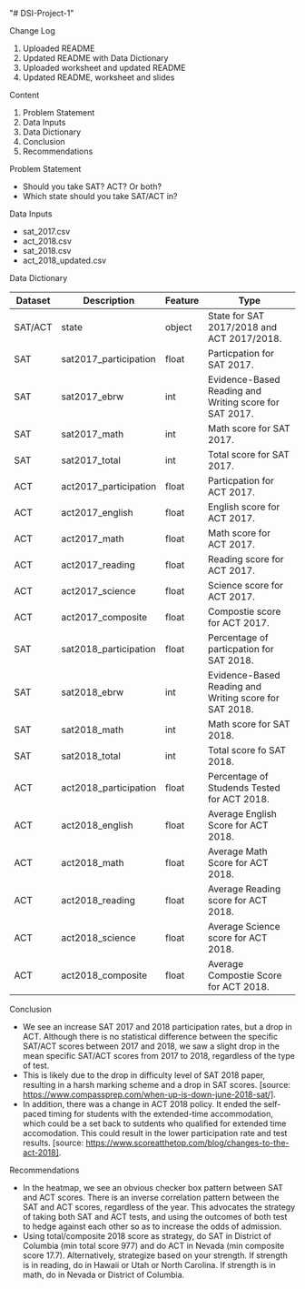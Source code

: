 "# DSI-Project-1" 

Change Log
1. Uploaded README
2. Updated README with Data Dictionary
3. Uploaded worksheet and updated README
4. Updated README, worksheet and slides

Content
1. Problem Statement
2. Data Inputs
3. Data Dictionary
4. Conclusion
5. Recommendations

Problem Statement
- Should you take SAT? ACT? Or both?
- Which state should you take SAT/ACT in?

Data Inputs
- sat_2017.csv
- act_2018.csv
- sat_2018.csv
- act_2018_updated.csv

Data Dictionary

|Dataset|Description|Feature|Type|
|---|---|---|---|
|SAT/ACT|state|object|State for SAT 2017/2018 and ACT 2017/2018.|
|SAT|sat2017_participation|float|Particpation for SAT 2017.|
|SAT|sat2017_ebrw|int|Evidence-Based Reading and Writing score for SAT 2017.|
|SAT|sat2017_math|int|Math score for SAT 2017.|
|SAT|sat2017_total|int|Total score for SAT 2017.|
|ACT|act2017_participation|float|Particpation for ACT 2017.|
|ACT|act2017_english|float|English score for ACT 2017.|
|ACT|act2017_math|float|Math score for ACT 2017.|
|ACT|act2017_reading|float|Reading score for ACT 2017.|
|ACT|act2017_science|float|Science score for ACT 2017.|
|ACT|act2017_composite|float|Compostie score for ACT 2017.|
|SAT|sat2018_participation|float|Percentage of particpation for SAT 2018.|
|SAT|sat2018_ebrw|int|Evidence-Based Reading and Writing score for SAT 2018.|
|SAT|sat2018_math|int|Math score for SAT 2018.|
|SAT|sat2018_total|int|Total score fo SAT 2018.|
|ACT|act2018_participation|float|Percentage of Studends Tested for ACT 2018.|
|ACT|act2018_english|float|Average English Score for ACT 2018.|
|ACT|act2018_math|float|Average Math Score for ACT 2018.|
|ACT|act2018_reading|float|Average Reading score for ACT 2018.|
|ACT|act2018_science|float|Average Science score for ACT 2018.|
|ACT|act2018_composite|float|Average Compostie Score for ACT 2018.|

Conclusion
- We see an increase SAT 2017 and 2018 participation rates, but a drop in ACT. Although there is no statistical difference between the specific SAT/ACT scores between 2017 and 2018, we saw a slight drop in the mean specific SAT/ACT scores from 2017 to 2018, regardless of the type of test.
- This is likely due to the drop in difficulty level of SAT 2018 paper, resulting in a harsh marking scheme and a drop in SAT scores. [source: https://www.compassprep.com/when-up-is-down-june-2018-sat/].
- In addition, there was a change in ACT 2018 policy. It ended the self-paced timing for students with the extended-time accommodation, which could be a set back to sutdents who qualified for extended time accomodation. This could result in the lower participation rate and test results. [source: https://www.scoreatthetop.com/blog/changes-to-the-act-2018].

Recommendations
- In the heatmap, we see an obvious checker box pattern between SAT and ACT scores. There is an inverse correlation pattern between the SAT and ACT scores, regardless of the year. This advocates the strategy of taking both SAT and ACT tests, and using the outcomes of both test to hedge against each other so as to increase the odds of admission.
- Using total/composite 2018 score as strategy, do SAT in District of Columbia (min total score 977) and do ACT in Nevada (min composite score 17.7). Alternatively, strategize based on your strength. If strength is in reading, do in Hawaii or Utah or North Carolina. If strength is in math, do in Nevada or District of Columbia.